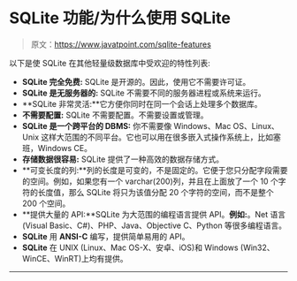 # SQLite 功能/为什么使用 SQLite

> 原文：<https://www.javatpoint.com/sqlite-features>

以下是使 SQLite 在其他轻量级数据库中受欢迎的特性列表:

*   **SQLite 完全免费:** SQLite 是开源的。因此，使用它不需要许可证。
*   **SQLite 是无服务器的:** SQLite 不需要不同的服务器进程或系统来运行。
*   **SQLite 非常灵活:**它方便你同时在同一个会话上处理多个数据库。
*   **不需要配置:** SQLite 不需要配置。不需要设置或管理。
*   **SQLite 是一个跨平台的 DBMS:** 你不需要像 Windows、Mac OS、Linux、Unix 这样大范围的不同平台。它也可以用在很多嵌入式操作系统上，比如塞班，Windows CE。
*   **存储数据很容易:** SQLite 提供了一种高效的数据存储方式。
*   **可变长度的列:**列的长度是可变的，不是固定的。它便于您只分配字段需要的空间。例如，如果您有一个 varchar(200)列，并且在上面放了一个 10 个字符的长度值，那么 SQLite 将只为该值分配 20 个字符的空间，而不是整个 200 个空间。
*   **提供大量的 API:**SQLite 为大范围的编程语言提供 API。**例如:**。Net 语言(Visual Basic、C#)、PHP、Java、Objective C、Python 等很多编程语言。
*   **SQLite** 用 **ANSI-C** 编写，提供简单易用的 API。
*   **SQLite** 在 UNIX (Linux、Mac OS-X、安卓、iOS)和 Windows (Win32、WinCE、WinRT)上均有提供。

* * *